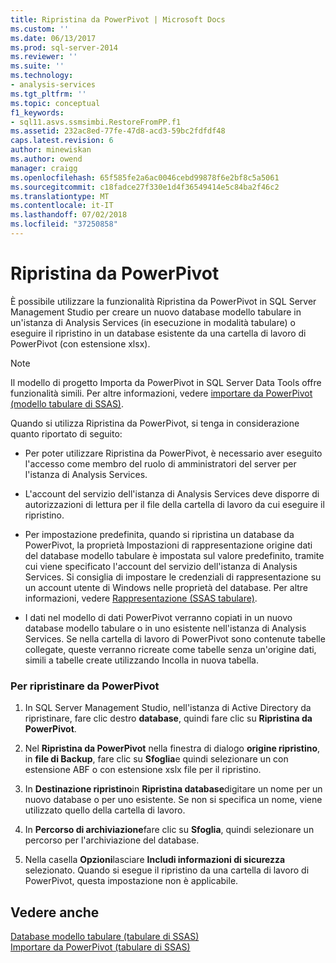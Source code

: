 ```yaml
---
title: Ripristina da PowerPivot | Microsoft Docs
ms.custom: ''
ms.date: 06/13/2017
ms.prod: sql-server-2014
ms.reviewer: ''
ms.suite: ''
ms.technology:
- analysis-services
ms.tgt_pltfrm: ''
ms.topic: conceptual
f1_keywords:
- sql11.asvs.ssmsimbi.RestoreFromPP.f1
ms.assetid: 232ac8ed-77fe-47d8-acd3-59bc2fdfdf48
caps.latest.revision: 6
author: minewiskan
ms.author: owend
manager: craigg
ms.openlocfilehash: 65f585fe2a6ac0046cebd99878f6e2bf8c5a5061
ms.sourcegitcommit: c18fadce27f330e1d4f36549414e5c84ba2f46c2
ms.translationtype: MT
ms.contentlocale: it-IT
ms.lasthandoff: 07/02/2018
ms.locfileid: "37250858"
---
```

# <a name="restore-from-powerpivot"></a>Ripristina da PowerPivot
  È possibile utilizzare la funzionalità Ripristina da PowerPivot in SQL Server Management Studio per creare un nuovo database modello tabulare in un'istanza di Analysis Services (in esecuzione in modalità tabulare) o eseguire il ripristino in un database esistente da una cartella di lavoro di PowerPivot (con estensione xlsx).  
  
> [!NOTE]  
>  Il modello di progetto Importa da PowerPivot in SQL Server Data Tools offre funzionalità simili. Per altre informazioni, vedere [importare da PowerPivot &#40;modello tabulare di SSAS&#41;](import-from-power-pivot-ssas-tabular.md).  
  
 Quando si utilizza Ripristina da PowerPivot, si tenga in considerazione quanto riportato di seguito:  
  
-   Per poter utilizzare Ripristina da PowerPivot, è necessario aver eseguito l'accesso come membro del ruolo di amministratori del server per l'istanza di Analysis Services.  
  
-   L'account del servizio dell'istanza di Analysis Services deve disporre di autorizzazioni di lettura per il file della cartella di lavoro da cui eseguire il ripristino.  
  
-   Per impostazione predefinita, quando si ripristina un database da PowerPivot, la proprietà Impostazioni di rappresentazione origine dati del database modello tabulare è impostata sul valore predefinito, tramite cui viene specificato l'account del servizio dell'istanza di Analysis Services. Si consiglia di impostare le credenziali di rappresentazione su un account utente di Windows nelle proprietà del database. Per altre informazioni, vedere [Rappresentazione &#40;SSAS tabulare&#41;](impersonation-ssas-tabular.md).  
  
-   I dati nel modello di dati PowerPivot verranno copiati in un nuovo database modello tabulare o in uno esistente nell'istanza di Analysis Services. Se nella cartella di lavoro di PowerPivot sono contenute tabelle collegate, queste verranno ricreate come tabelle senza un'origine dati, simili a tabelle create utilizzando Incolla in nuova tabella.  
  
### <a name="to-restore-from-powerpivot"></a>Per ripristinare da PowerPivot  
  
1.  In SQL Server Management Studio, nell'istanza di Active Directory da ripristinare, fare clic destro **database**, quindi fare clic su **Ripristina da PowerPivot**.  
  
2.  Nel **Ripristina da PowerPivot** nella finestra di dialogo **origine ripristino**, in **file di Backup**, fare clic su **Sfoglia**e quindi selezionare un con estensione ABF o con estensione xslx file per il ripristino.  
  
3.  In **Destinazione ripristino**in **Ripristina database**digitare un nome per un nuovo database o per uno esistente. Se non si specifica un nome, viene utilizzato quello della cartella di lavoro.  
  
4.  In **Percorso di archiviazione**fare clic su **Sfoglia**, quindi selezionare un percorso per l'archiviazione del database.  
  
5.  Nella casella **Opzioni**lasciare **Includi informazioni di sicurezza** selezionato. Quando si esegue il ripristino da una cartella di lavoro di PowerPivot, questa impostazione non è applicabile.  
  
## <a name="see-also"></a>Vedere anche  
 [Database modello tabulare &#40;tabulare di SSAS&#41;](tabular-model-databases-ssas-tabular.md)   
 [Importare da PowerPivot &#40;tabulare di SSAS&#41;](import-from-power-pivot-ssas-tabular.md)  
  
  

